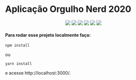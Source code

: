 # Aplicação Orgulho Nerd 2020

<p align="center">
  <img src="https://img.shields.io/badge/yarn-v1.22.4-blue"/> <img src="https://img.shields.io/badge/node-v14.2.0-green"/>
  <img src="https://img.shields.io/badge/express-v4.17.1-violet"/> <img src="https://img.shields.io/badge/knex-v0.21.1-yellow"/>
  <img src="https://img.shields.io/badge/mysql_lib-v2.18.1-orange"/> <img src="https://img.shields.io/badge/nodemon-v2.0.4-black"/>
</p>

#### Para rodar esse projeto localmente faça:

``` code
npm install
```

ou

``` code
yarn install
```

e acesse http://localhost:3000/.
